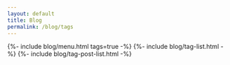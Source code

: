 ```yaml
---
layout: default
title: Blog
permalink: /blog/tags
---
```


{%- include blog/menu.html tags=true -%}
{%- include blog/tag-list.html -%}
{%- include blog/tag-post-list.html -%}